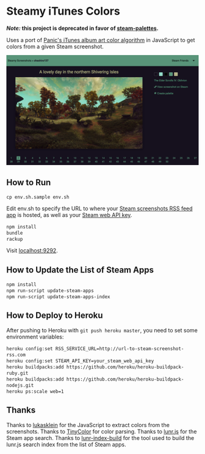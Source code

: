 # Steamy iTunes Colors

**_Note:_ this project is deprecated in favor of [steam-palettes](https://steam-palettes.herokuapp.com/).**

Uses a port of [Panic's iTunes album art color algorithm](http://www.panic.com/blog/2012/12/itunes-11-and-colors/) in JavaScript to get colors from a given Steam screenshot.

![Screenshot](https://raw.githubusercontent.com/cheshire137/steamy-screenshots/master/screenshot.png)

## How to Run

    cp env.sh.sample env.sh

Edit env.sh to specify the URL to where your
[Steam screenshots RSS feed app](https://github.com/cheshire137/steam-screenshots-rss)
is hosted, as well as your [Steam web API key](http://steamcommunity.com/dev).

    npm install
    bundle
    rackup

Visit [localhost:9292](http://localhost:9292).

## How to Update the List of Steam Apps

    npm install
    npm run-script update-steam-apps
    npm run-script update-steam-apps-index

## How to Deploy to Heroku

After pushing to Heroku with `git push heroku master`, you need to set some environment variables:

    heroku config:set RSS_SERVICE_URL=http://url-to-steam-screenshot-rss.com
    heroku config:set STEAM_API_KEY=your_steam_web_api_key
    heroku buildpacks:add https://github.com/heroku/heroku-buildpack-ruby.git
    heroku buildpacks:add https://github.com/heroku/heroku-buildpack-nodejs.git
    heroku ps:scale web=1

## Thanks

Thanks to [lukasklein](https://github.com/lukasklein/itunes-colors) for the
JavaScript to extract colors from the screenshots. Thanks to
[TinyColor](https://github.com/bgrins/TinyColor) for color parsing. Thanks to
[lunr.js](http://lunrjs.com/) for the Steam app search. Thanks to
[lunr-index-build](https://www.npmjs.com/package/lunr-index-build) for the tool
used to build the lunr.js search index from the list of Steam apps.
